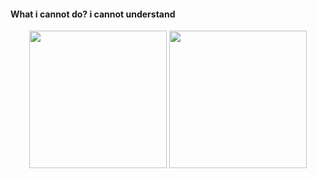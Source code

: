 #### What i cannot do?  i cannot understand

<div align="center">
  <img height="220" src="https://github-readme-stats.vercel.app/api?username=zming333&show_icons=true&include_all_commits=true&bg_color=30,e96443,F4A460,A52A2A&title_color=D4F2E7&text_color=D4F2E7" />
  <img height="220" src="https://github-readme-stats.vercel.app/api/top-langs/?username=zming333&show_icons=true&bg_color=120,e96443,F4A460,A52A2A&title_color=D4F2E7&text_color=D4F2E7" />
</div>
